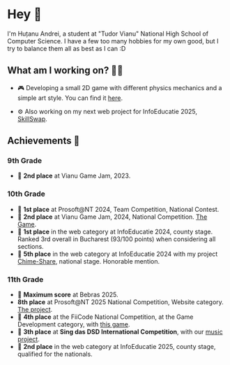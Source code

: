 # Hey 👋

I'm Huțanu Andrei, a student at "Tudor Vianu" National High School of Computer Science. I have a few too many hobbies for my own good, but I try to balance them all as best as I can :D

## What am I working on? 🧑‍💻

- 🎮 Developing a small 2D game with different physics mechanics and a simple art style. You can find it [here](https://github.com/AndreicuD/Gravity-Game-Demo). 

- ⚙️ Also working on my next web project for InfoEducatie 2025, [SkillSwap](https://github.com/AndreicuD/SkillSwap).

## Achievements 🌟
### 9th Grade 

- 🥈 <b>2nd place</b> at Vianu Game Jam, 2023. 

### 10th Grade

- 🥇 <b>1st place</b> at Prosoft@NT 2024, Team Competition, National Contest.  
- 🥈 <b>2nd place</b> at Vianu Game Jam, 2024, National Competition. [The Game](https://chadchampion.itch.io/bloody-vlad).
- 🥇 <b>1st place</b> in the web category at InfoEducatie 2024, county stage. Ranked 3rd overall in Bucharest (93/100 points) when considering all sections.  
- 🏅 <b>5th place</b> in the web category at InfoEducatie 2024 with my project [Chime-Share](https://chime-share.flexi-design.ro/), national stage. Honorable mention.  

### 11th Grade

- 🏅 <b>Maximum score</b> at Bebras 2025.  
- <b>8th place</b> at Prosoft@NT 2025 National Competition, Website category. [The project](https://darkened-tunes.ro).
- 🏅 <b>4th place</b> at the FiiCode National Competition, at the Game Development category, with [this game](https://github.com/AndreicuD/Tales-of-the-Underworld-Demo).
- 🥉 <b>3th place</b> at <b>Sing das DSD International Competition</b>, with our [music project](https://www.youtube.com/watch?v=3_T9pet-E-U).
- 🥈 <b>2nd place</b> in the web category at InfoEducatie 2025, county stage, qualified for the nationals. 
